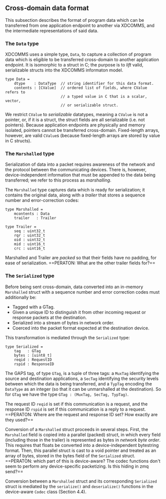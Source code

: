 ## Cross-domain data format

This subsection describes the format of program data which can be transferred from one application endpoint to another via XDCOMMS, and the intermediate representations of said data.

### The `Data` type

XDCOMMS uses a simple type, `Data`, to capture a collection of program data which is eligible to be transferred cross-domain to another application endpoint. It is isomorphic to a struct in C; the purpose is to *lift* valid, serializable structs into the XDCOMMS informaton model.

```
type Data =
    dtype    : DataType  // string identifier for this data format.
    contents : [CValue]  // ordered list of fields, where CValue refers to 
                         // a typed value in C that is a scalar, vector,
                         // or serializable struct.
```

We restrict `CValue` to *serializable* datatypes, meaning a `CValue` is not a pointer, or, if it is a struct, the struct fields are all serializable (i.e. not pointers). Because application endpoints are physically and memory  isolated, pointers cannot be transferred cross-domain. Fixed-length arrays, however, are valid `CValue`s (because fixed-length arrays are stored by value in C structs).

### The `Marshalled` type

Serialization of data into a packet requires awareness of the network and the protocol between the communicating devices. There is, however, device-independent information that must be appended to the data being transferred; we refer to this process as *marshalling*.

The `Marshalled` type captures data which is ready for serialization; it contains the original data, along with a *trailer* that stores a sequence number and error-correction codes:

```
type Marshalled =
    mcontents : Data
    trailer   : Trailer

type Trailer =
    seq : uint32_t
    rqr : uint32_t
    oid : uint32_t
    mid : uint16_t
    crc : uint16_t
```

Marshalled and Trailer are *packed* so that their fields have no padding, for ease of serialization. ==PERATON: What are the other trailer fields for?==

### The `Serialized` type

Before being sent cross-domain, data converted into an in-memory `Marshalled` struct with a sequence number and error correction codes must additionally be:

- Tagged with a GTag.
- Given a unique ID to distinguish it from other incoming request or response packets at the destination.
- Serialized into a stream of bytes in network order.
- Coerced into the packet format expected at the destination device.

This transformation is mediated through the `Serialized` type:

```
type Serialized =
    tag   : GTag
    bytes : [uint8_t]
    reqid : RequestID
    rspid : ResponseID
```

The GAPS tag, of type `GTag`, is a tuple of three tags: a `MuxTag` identifying the source and destination applications, a `SecTag` identifying the security levels between which the data is being transferred, and a `TypTag` encoding the `DataType` as an integer (so that it can be unmarshalled at the destination). So for `GTag` we have the type `GTag : (MuxTag, SecTag, TypTag)`.

The request ID `reqid` is set if this communication is a request, and the response ID `rspid` is set if this communication is a reply to a request. ==PERATON: Where are the request and response ID set? How exactly are they used?==

Conversion of a `Marshalled` struct proceeds in several steps. First, the `Marshalled` field is copied into a parallel (packed) struct, in which every field (including those in the trailer) is represented as bytes in *network byte order*. This requires that floats be converted into a device-independent bytestring format. Then, this parallel struct is cast to a void pointer and treated as an array of bytes, stored in the bytes field of the `Serialized` struct. ==PERATON: which part of this is device-aware? The codec functions don't seem to perform any device-specific packetizing. Is this hiding in zmq send?==

Conversion between a `Marshalled` struct and its corresponding `Serialized` struct is mediated by the `serialize()` and `deserialize()` functions in the device-aware `Codec` class (Section 4.4).